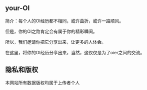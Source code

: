## your-OI  

 简介：每个人的OI经历都不相同，或许曲折，或许一路顺风。  
 
 但是，你的OI之路肯定会有属于你的精彩瞬间。
 
 所以，我们邀请你把它分享出来，让更多的人体会。
 
 在这里，将你的OI经历分享出来，当然，这仅仅是为了oier之间的交流。
 
## 隐私和版权
  本网站所有数据版权均属于上传者个人
